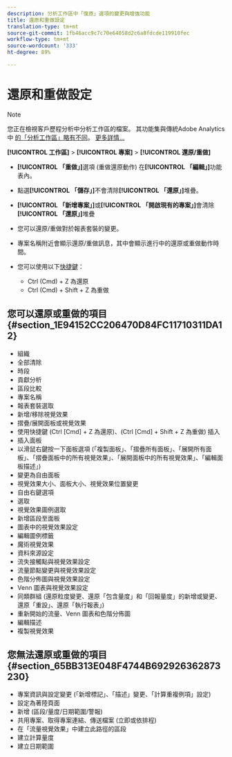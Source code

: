 ```yaml
---
description: 分析工作區中「復原」選項的變更與增強功能
title: 還原和重做設定
translation-type: tm+mt
source-git-commit: 1fb46acc9c7c70e64058d2c6a8fdcde119910fec
workflow-type: tm+mt
source-wordcount: '333'
ht-degree: 89%

---
```



# 還原和重做設定

>[!NOTE]
>
>您正在檢視客戶歷程分析中分析工作區的檔案。 其功能集與傳統Adobe Analytics中 [的「分析工作區」略有不同](https://docs.adobe.com/content/help/zh-Hant/analytics/analyze/analysis-workspace/home.html)。 [更多詳情...](/help/getting-started/cja-aa.md)

**[!UICONTROL 工作區]** > **[!UICONTROL 專案]** > **[!UICONTROL 還原/重做]**

* **[!UICONTROL 「重做」]**&#x200B;選項 (重做還原動作) 在&#x200B;**[!UICONTROL 「編輯」]**&#x200B;功能表內。

* 點選&#x200B;**[!UICONTROL 「儲存」]**&#x200B;不會清除&#x200B;**[!UICONTROL 「還原」]**&#x200B;堆疊。

* **[!UICONTROL 「新增專案」]**&#x200B;或&#x200B;**[!UICONTROL 「開啟現有的專案」]**&#x200B;會清除&#x200B;**[!UICONTROL 「還原」]**&#x200B;堆疊

* 您可以還原/重做對於報表套裝的變更。
* 專案名稱附近會顯示還原/重做訊息，其中會顯示進行中的還原或重做動作時間。
* 您可以使用以下[快捷鍵](/help/analysis-workspace/build-workspace-project/fa-shortcut-keys.md)：

   * Ctrl (Cmd) + Z 為還原
   * Ctrl (Cmd) + Shift + Z 為重做

## 您可以還原或重做的項目 {#section_1E94152CC206470D84FC11710311DA12}

* 組織
* 全部清除
* 時段
* 貢獻分析
* 區段比較
* 專案名稱
* 報表套裝選取
* 新增/移除視覺效果
* 摺疊/展開面板或視覺效果
* 使用快捷鍵 (Ctrl [Cmd] + Z 為還原)、(Ctrl [Cmd] + Shift + Z 為重做) 插入
* 插入面板
* 以滑鼠右鍵按一下面板選項 (「複製面板」、「摺疊所有面板」、「展開所有面板」、「摺疊面板中的所有視覺效果」、「展開面板中的所有視覺效果」、「編輯面板描述」)
* 變更為自由面板
* 視覺效果大小、面板大小、視覺效果位置變更
* 自由右鍵選項
* 選取
* 視覺效果圖例選取
* 新增區段至面板
* 圖表中的視覺效果設定
* 編輯圖例標籤
* 魔術視覺效果
* 資料來源設定
* 流失接觸點與視覺效果設定
* 流量節點變更與視覺效果設定
* 色階分佈圖與視覺效果設定
* Venn 圖表與視覺效果設定
* 同類群組 (還原粒度變更、還原「包含量度」和「回報量度」的新增或變更、還原「重設」、還原「執行報表」)
* 重新開始的流量、Venn 圖表和色階分佈圖
* 編輯描述
* 複製視覺效果

## 您無法還原或重做的項目 {#section_65BB313E048F4744B692926362873230}

* 專案資訊與設定變更 (「新增標記」、「描述」變更、「計算重複例項」設定)
* 設定為著陸頁面
* 新增 (區段/量度/日期範圍/警報)
* 共用專案、取得專案連結、傳送檔案 (立即或依排程)
* 在「流量視覺效果」中建立此路徑的區段
* 建立計算量度
* 建立日期範圍

